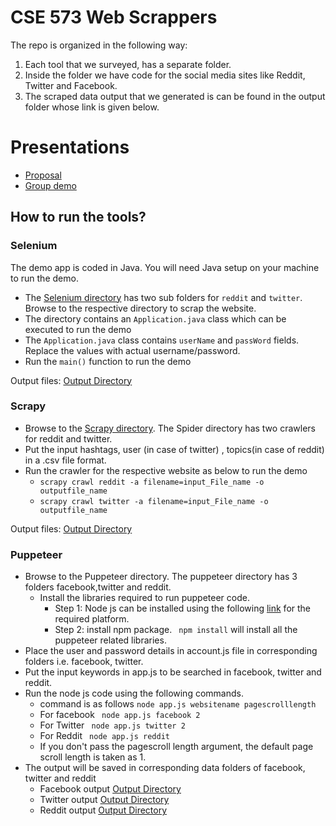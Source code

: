 # CSE 573 Web Scrappers

The repo is organized in the following way:

1) Each tool that we surveyed, has a separate folder.
2) Inside the folder we have code for the social media sites like Reddit, Twitter and Facebook.
3) The scraped data output that we generated is can be found in the output folder whose link is given below.

# Presentations

- [Proposal](https://docs.google.com/presentation/d/1A60OiPRnWJ3sxCQvZCl3bA-z5YHV7PkLgeeBQsJ8JO8/edit)
- [Group demo](https://docs.google.com/presentation/d/1QcPta1kwV7eqlqRTU3g-KkIfS7azMmWFqFT0r50ewV4/edit)

## How to run the tools?

### Selenium

The demo app is coded in Java. You will need Java setup on your machine to run the demo.

- The [Selenium directory](Selenium/Automation/src/main/java/com/) has two sub folders for `reddit` and `twitter`. Browse to the respective directory to scrap the website.
- The directory contains an `Application.java` class which can be executed to run the demo
- The `Application.java` class contains `userName` and `passWord` fields. Replace the values with actual username/password.
- Run the `main()` function to run the demo

Output files: [Output Directory](Selenium/output)

### Scrapy

- Browse to the [Scrapy directory](Scrapy). The Spider directory has two crawlers for reddit and twitter.
- Put the input hashtags, user (in case of twitter) , topics(in case of reddit) in a .csv file format.
- Run the crawler for the respective website as below to run the demo
  - `scrapy crawl reddit -a filename=input_File_name -o outputfile_name`
  - `scrapy crawl twitter -a filename=input_File_name -o outputfile_name`

Output files: [Output Directory](Scrapy/output)

### Puppeteer

* Browse to the Puppeteer directory. The puppeteer directory has 3 folders facebook,twitter and reddit.
  * Install the libraries required to run puppeteer code.
    * Step 1: Node js can be installed using the following [link](https://nodejs.org/en/download/) for the required platform.
    * Step 2: install npm package. ` npm install`  will install all the puppeteer related libraries.
* Place the user and password details in account.js file in corresponding folders i.e. facebook, twitter.
* Put the input keywords in app.js to be searched in facebook, twitter and reddit.
* Run the node js code using the following commands.
  * command  is as follows `node app.js websitename pagescrolllength `
  * For facebook ` node app.js facebook 2`
  * For Twitter ` node app.js twitter 2`
  * For Reddit ` node app.js reddit`
  * If you don't pass the pagescroll length argument, the default page scroll length is taken as 1.
* The output will be saved in corresponding data folders of facebook, twitter and reddit
  * Facebook output [Output Directory](Puppeteer/facebook/data)
  * Twitter output [Output Directory](Puppeteer/twitter/data)
  * Reddit output [Output Directory](Puppeteer/reddit/data)
